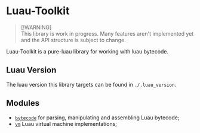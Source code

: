 # Luau-Toolkit

> [!WARNING]\
> This library is work in progress. Many features aren't implemented yet and the
> API structure is subject to change.

Luau-Toolkit is a pure-luau library for working with luau bytecode.

## Luau Version

The luau version this library targets can be found in `./.luau_version`.

## Modules

- [`bytecode`](./src/bytecode/) for parsing, manipulating and assembling Luau
  bytecode;
- [`vm`](./src/vm/) Luau virtual machine implementations;
